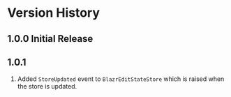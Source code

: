 # Version History

## 1.0.0 Initial Release

## 1.0.1

1. Added `StoreUpdated` event to `BlazrEditStateStore` which is raised when the store is updated.